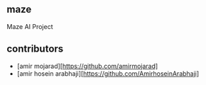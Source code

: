 ## maze

Maze AI Project

## contributors

* [amir mojarad][https://github.com/amirmojarad]
* [amir hosein arabhaji][https://github.com/AmirhoseinArabhaji]
